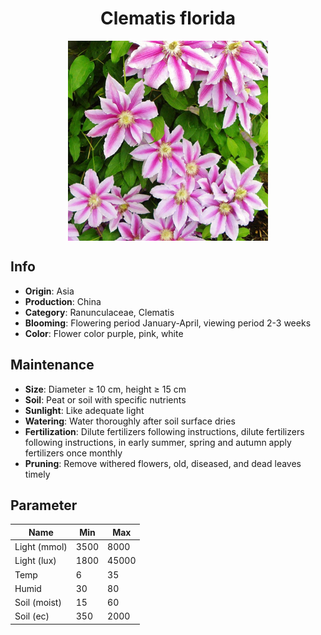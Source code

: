 <h1 align='center'>Clematis florida</h1>
<p align="center">
    <img 
        align='center'
        width='320'
        src="../images/clematis florida.png" 
        alt='Clematis florida' />
</p>

## Info

 - **Origin**: Asia
 - **Production**: China
 - **Category**: Ranunculaceae, Clematis
 - **Blooming**: Flowering period January-April, viewing period 2-3 weeks
 - **Color**: Flower color purple, pink, white

## Maintenance

 - **Size**: Diameter ≥ 10 cm, height ≥ 15 cm
 - **Soil**: Peat or soil with specific nutrients
 - **Sunlight**: Like adequate light
 - **Watering**: Water thoroughly after soil surface dries
 - **Fertilization**: Dilute fertilizers following instructions, dilute fertilizers following instructions,  in early summer, spring and autumn apply fertilizers once monthly
 - **Pruning**: Remove withered flowers, old, diseased, and dead leaves timely

## Parameter

| Name         | Min  | Max   |
|--------------|------|-------|
| Light (mmol) | 3500 | 8000  |
| Light (lux)  | 1800 | 45000 |
| Temp         | 6    | 35    |
| Humid        | 30   | 80    |
| Soil (moist) | 15   | 60    |
| Soil (ec)    | 350  | 2000  |